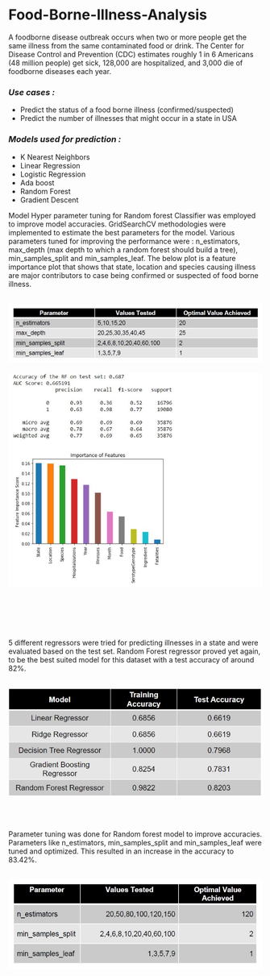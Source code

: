 # Food-Borne-Illness-Analysis

A foodborne disease outbreak occurs when two or more people get the same illness from the same contaminated food or drink. The Center for Disease Control and Prevention (CDC) estimates roughly 1 in 6 Americans (48 million people) get sick, 128,000 are hospitalized, and 3,000 die of foodborne diseases each year.

### ***Use cases :***

  * Predict the status of a food borne illness (confirmed/suspected)
  * Predict the number of illnesses that might occur in a state in USA
  
### ***Models used for prediction :***

  * K Nearest Neighbors
  * Linear Regression
  * Logistic Regression
  * Ada boost 
  * Random Forest
  * Gradient Descent
  
  
Model Hyper parameter tuning for Random forest Classifier was employed to improve model accuracies. GridSearchCV methodologies 
were implemented to estimate the best parameters for the model. Various parameters tuned for improving the performance were : 
n_estimators, max_depth (max depth to which a random forest should build a tree), min_samples_split and min_samples_leaf. The 
below plot is a feature importance plot that shows that state, location and species causing illness are major contributors to 
case being confirmed or suspected of food borne illness.
<br></br>


![Tuned Hyper Parameters](https://github.com/srijitravi94/Food-Borne-Illness-Analysis/blob/master/Images/ParameterTunedRFC.JPG)
<br></br>
![Feature Importance plot and classification report](https://github.com/srijitravi94/Food-Borne-Illness-Analysis/blob/master/Images/TunedModelReportClassification.JPG)
<br></br>
<br></br>
<br></br>

5 different regressors were tried for predicting illnesses in a state and were evaluated based on the test set. Random Forest 
regressor proved yet again, to be the best suited model for this dataset with a test accuracy of around 82%.
<br></br>

![Regressors](https://github.com/srijitravi94/Food-Borne-Illness-Analysis/blob/master/Images/RegressorsAtGlance.JPG)
<br></br>
<br></br>

Parameter tuning  was done for Random forest model to improve accuracies. Parameters like n_estimators, min_samples_split and 
min_samples_leaf were tuned and optimized. This resulted in an increase in the accuracy to 83.42%.
<br></br>

![HyperparameterTunedTask2](https://github.com/srijitravi94/Food-Borne-Illness-Analysis/blob/master/Images/HyperparameterTunedTask2.JPG)
